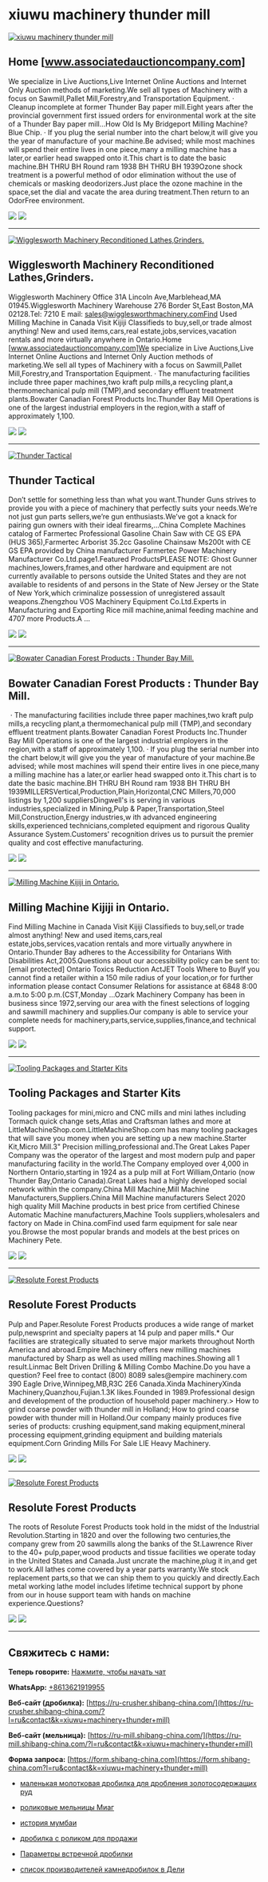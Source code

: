 # xiuwu machinery thunder mill

<a href="https://swt.shibang-china.com/?l=ru&img&k=xiuwu+machinery+thunder+mill" target="_blank">![xiuwu machinery thunder mill](http://static.shibang-china.com/all-800x300/313.jpg)</a>

## Home [www.associatedauctioncompany.com]
We specialize in Live Auctions,Live Internet Online Auctions and Internet Only Auction methods of marketing.We sell all types of Machinery with a focus on Sawmill,Pallet Mill,Forestry,and Transportation Equipment.&nbsp;&#0183;&#32;Cleanup incomplete at former Thunder Bay paper mill.Eight years after the provincial government first issued orders for environmental work at the site of a Thunder Bay paper mill…How Old Is My Bridgeport Milling Machine? Blue Chip.&nbsp;&#0183;&#32;If you plug the serial number into the chart below,it will give you the year of manufacture of your machine.Be advised; while most machines will spend their entire lives in one piece,many a milling machine has a later,or earlier head swapped onto it.This chart is to date the basic machine.BH THRU BH Round ram 1938 BH THRU BH 1939Ozone shock treatment is a powerful method of odor elimination without the use of chemicals or masking deodorizers.Just place the ozone machine in the space,set the dial and vacate the area during treatment.Then return to an OdorFree environment.


<a href="https://whatsapp.shibangsoft.com/WhatsApp.php" target="_blank" title="WhatsApp">![](http://static.shibang-china.com/icon/whatsapp.png)</a> <a href="https://swt.shibang-china.com/?l=ru&icon&k=xiuwu+machinery+thunder+mill" target="_blank">![](http://static.shibang-china.com/icon/chat-ru.png)</a>

---

<a href="https://swt.shibang-china.com/?l=ru&img&k=xiuwu+machinery+thunder+mill" target="_blank">![Wigglesworth Machinery Reconditioned Lathes,Grinders.](http://static.shibang-china.com/all-800x300/516.jpg)</a>

## Wigglesworth Machinery Reconditioned Lathes,Grinders.
Wigglesworth Machinery Office 31A Lincoln Ave,Marblehead,MA 01945.Wigglesworth Machinery Warehouse 276 Border St,East Boston,MA 02128.Tel: 7210 E mail: sales@wigglesworthmachinery.comFind Used Milling Machine in Canada Visit Kijiji Classifieds to buy,sell,or trade almost anything! New and used items,cars,real estate,jobs,services,vacation rentals and more virtually anywhere in Ontario.Home [www.associatedauctioncompany.com]We specialize in Live Auctions,Live Internet Online Auctions and Internet Only Auction methods of marketing.We sell all types of Machinery with a focus on Sawmill,Pallet Mill,Forestry,and Transportation Equipment.&nbsp;&#0183;&#32;The manufacturing facilities include three paper machines,two kraft pulp mills,a recycling plant,a thermomechanical pulp mill (TMP),and secondary effluent treatment plants.Bowater Canadian Forest Products Inc.Thunder Bay Mill Operations is one of the largest industrial employers in the region,with a staff of approximately 1,100.


<a href="https://whatsapp.shibangsoft.com/WhatsApp.php" target="_blank" title="WhatsApp">![](http://static.shibang-china.com/icon/whatsapp.png)</a> <a href="https://swt.shibang-china.com/?l=ru&icon&k=xiuwu+machinery+thunder+mill" target="_blank">![](http://static.shibang-china.com/icon/chat-ru.png)</a>

---

<a href="https://swt.shibang-china.com/?l=ru&img&k=xiuwu+machinery+thunder+mill" target="_blank">![Thunder Tactical](http://static.shibang-china.com/all-800x300/1030.jpg)</a>

## Thunder Tactical
Don’t settle for something less than what you want.Thunder Guns strives to provide you with a piece of machinery that perfectly suits your needs.We’re not just gun parts sellers,we’re gun enthusiasts.We’ve got a knack for pairing gun owners with their ideal firearms,…China Complete Machines catalog of Farmertec Professional Gasoline Chain Saw with CE GS EPA (HUS 365),Farmertec Arborist 35.2cc Gasoline Chainsaw Ms200t with CE GS EPA provided by China manufacturer Farmertec Power Machinery Manufacturer Co.Ltd.page1.Featured ProductsPLEASE NOTE: Ghost Gunner machines,lowers,frames,and other hardware and equipment are not currently available to persons outside the United States and they are not available to residents of and persons in the State of New Jersey or the State of New York,which criminalize possession of unregistered assault weapons.Zhengzhou VOS Machinery Equipment Co.Ltd.Experts in Manufacturing and Exporting Rice mill machine,animal feeding machine and 4707 more Products.A …


<a href="https://whatsapp.shibangsoft.com/WhatsApp.php" target="_blank" title="WhatsApp">![](http://static.shibang-china.com/icon/whatsapp.png)</a> <a href="https://swt.shibang-china.com/?l=ru&icon&k=xiuwu+machinery+thunder+mill" target="_blank">![](http://static.shibang-china.com/icon/chat-ru.png)</a>

---

<a href="https://swt.shibang-china.com/?l=ru&img&k=xiuwu+machinery+thunder+mill" target="_blank">![Bowater Canadian Forest Products : Thunder Bay Mill.](http://static.shibang-china.com/all-800x300/1515.jpg)</a>

## Bowater Canadian Forest Products : Thunder Bay Mill.
&nbsp;&#0183;&#32;The manufacturing facilities include three paper machines,two kraft pulp mills,a recycling plant,a thermomechanical pulp mill (TMP),and secondary effluent treatment plants.Bowater Canadian Forest Products Inc.Thunder Bay Mill Operations is one of the largest industrial employers in the region,with a staff of approximately 1,100.&nbsp;&#0183;&#32;If you plug the serial number into the chart below,it will give you the year of manufacture of your machine.Be advised; while most machines will spend their entire lives in one piece,many a milling machine has a later,or earlier head swapped onto it.This chart is to date the basic machine.BH THRU BH Round ram 1938 BH THRU BH 1939MILLERSVertical,Production,Plain,Horizontal,CNC Millers,70,000 listings by 1,200 suppliersDingwell's is serving in various industries,specialized in Mining,Pulp &amp; Paper,Transportation,Steel Mill,Construction,Energy industries,w ith advanced engineering skills,experienced technicians,completed equipment and rigorous Quality Assurance System.Customers' recognition drives us to pursuit the premier quality and cost effective manufacturing.


<a href="https://whatsapp.shibangsoft.com/WhatsApp.php" target="_blank" title="WhatsApp">![](http://static.shibang-china.com/icon/whatsapp.png)</a> <a href="https://swt.shibang-china.com/?l=ru&icon&k=xiuwu+machinery+thunder+mill" target="_blank">![](http://static.shibang-china.com/icon/chat-ru.png)</a>

---

<a href="https://swt.shibang-china.com/?l=ru&img&k=xiuwu+machinery+thunder+mill" target="_blank">![Milling Machine Kijiji in Ontario.](http://static.shibang-china.com/all-800x300/1199.jpg)</a>

## Milling Machine Kijiji in Ontario.
Find Milling Machine in Canada Visit Kijiji Classifieds to buy,sell,or trade almost anything! New and used items,cars,real estate,jobs,services,vacation rentals and more virtually anywhere in Ontario.Thunder Bay adheres to the Accessibility for Ontarians With Disabilities Act,2005.Questions about our accessibility policy can be sent to: [email protected] Ontario Toxics Reduction ActJET Tools Where to BuyIf you cannot find a retailer within a 150 mile radius of your location,or for further information please contact Consumer Relations for assistance at 6848 8:00 a.m.to 5:00 p.m.(CST,Monday …Ozark Machinery Company has been in business since 1972,serving our area with the finest selections of logging and sawmill machinery and supplies.Our company is able to service your complete needs for machinery,parts,service,supplies,finance,and technical support.


<a href="https://whatsapp.shibangsoft.com/WhatsApp.php" target="_blank" title="WhatsApp">![](http://static.shibang-china.com/icon/whatsapp.png)</a> <a href="https://swt.shibang-china.com/?l=ru&icon&k=xiuwu+machinery+thunder+mill" target="_blank">![](http://static.shibang-china.com/icon/chat-ru.png)</a>

---

<a href="https://swt.shibang-china.com/?l=ru&img&k=xiuwu+machinery+thunder+mill" target="_blank">![Tooling Packages and Starter Kits](http://static.shibang-china.com/all-800x300/831.jpg)</a>

## Tooling Packages and Starter Kits
Tooling packages for mini,micro and CNC mills and mini lathes including Tormach quick change sets,Atlas and Craftsman lathes and more at LittleMachineShop.com.LittleMachineShop.com has many tooling packages that will save you money when you are setting up a new machine.Starter Kit,Micro Mill.3&quot; Precision milling,professional and.The Great Lakes Paper Company was the operator of the largest and most modern pulp and paper manufacturing facility in the world.The Company employed over 4,000 in Northern Ontario,starting in 1924 as a pulp mill at Fort William,Ontario (now Thunder Bay,Ontario Canada).Great Lakes had a highly developed social network within the company.China Mill Machine,Mill Machine Manufacturers,Suppliers.China Mill Machine manufacturers Select 2020 high quality Mill Machine products in best price from certified Chinese Automatic Machine manufacturers,Machine Tools suppliers,wholesalers and factory on Made in China.comFind used farm equipment for sale near you.Browse the most popular brands and models at the best prices on Machinery Pete.


<a href="https://whatsapp.shibangsoft.com/WhatsApp.php" target="_blank" title="WhatsApp">![](http://static.shibang-china.com/icon/whatsapp.png)</a> <a href="https://swt.shibang-china.com/?l=ru&icon&k=xiuwu+machinery+thunder+mill" target="_blank">![](http://static.shibang-china.com/icon/chat-ru.png)</a>

---

<a href="https://swt.shibang-china.com/?l=ru&img&k=xiuwu+machinery+thunder+mill" target="_blank">![Resolute Forest Products](http://static.shibang-china.com/all-800x300/126.jpg)</a>

## Resolute Forest Products
Pulp and Paper.Resolute Forest Products produces a wide range of market pulp,newsprint and specialty papers at 14 pulp and paper mills.* Our facilities are strategically situated to serve major markets throughout North America and abroad.Empire Machinery offers new milling machines manufactured by Sharp as well as used milling machines.Showing all 1 result.Linmac Belt Driven Drilling &amp; Milling Combo Machine.Do you have a question? Feel free to contact (800) 8089 sales@empire machinery.com 390 Eagle Drive,Winnipeg,MB,R3C 2E6 Canada.Xinda MachineryXinda Machinery,Quanzhou,Fujian.1.3K likes.Founded in 1989.Professional design and development of the production of household paper machinery.&gt; How to grind coarse powder with thunder mill in Holland; How to grind coarse powder with thunder mill in Holland.Our company mainly produces five series of products: crushing equipment,sand making equipment,mineral processing equipment,grinding equipment and building materials equipment.Corn Grinding Mills For Sale LIE Heavy Machinery.


<a href="https://whatsapp.shibangsoft.com/WhatsApp.php" target="_blank" title="WhatsApp">![](http://static.shibang-china.com/icon/whatsapp.png)</a> <a href="https://swt.shibang-china.com/?l=ru&icon&k=xiuwu+machinery+thunder+mill" target="_blank">![](http://static.shibang-china.com/icon/chat-ru.png)</a>

---

<a href="https://swt.shibang-china.com/?l=ru&img&k=xiuwu+machinery+thunder+mill" target="_blank">![Resolute Forest Products](http://static.shibang-china.com/all-800x300/903.jpg)</a>

## Resolute Forest Products
The roots of Resolute Forest Products took hold in the midst of the Industrial Revolution.Starting in 1820 and over the following two centuries,the company grew from 20 sawmills along the banks of the St.Lawrence River to the 40+ pulp,paper,wood products and tissue facilities we operate today in the United States and Canada.Just uncrate the machine,plug it in,and get to work.All lathes come covered by a year parts warranty.We stock replacement parts,so that we can ship them to you quickly and directly.Each metal working lathe model includes lifetime technical support by phone from our in house support team with hands on machine experience.Questions?

<a href="https://whatsapp.shibangsoft.com/WhatsApp.php" target="_blank" title="WhatsApp">![](http://static.shibang-china.com/icon/whatsapp.png)</a> <a href="https://swt.shibang-china.com/?l=ru&icon&k=xiuwu+machinery+thunder+mill" target="_blank">![](http://static.shibang-china.com/icon/chat-ru.png)</a>

---
## Свяжитесь с нами:

**Теперь говорите:** [Нажмите, чтобы начать чат](https://swt.shibang-china.com?l=ru&contact&k=xiuwu+machinery+thunder+mill)

**WhatsApp:**  [+8613621919955](https://whatsapp.shibangsoft.com/WhatsApp.php)

**Веб-сайт (дробилка):** [https://ru-crusher.shibang-china.com/](https://ru-crusher.shibang-china.com/?l=ru&contact&k=xiuwu+machinery+thunder+mill)

**Веб-сайт (мельница):** [https://ru-mill.shibang-china.com/](https://ru-mill.shibang-china.com/?l=ru&contact&k=xiuwu+machinery+thunder+mill)

**Форма запроса:** [https://form.shibang-china.com](https://form.shibang-china.com?l=ru&contact&k=xiuwu+machinery+thunder+mill)

* [маленькая молотковая дробилка для дробления золотосодержащих руд](../124/%D0%BC%D0%B0%D0%BB%D0%B5%D0%BD%D1%8C%D0%BA%D0%B0%D1%8F%20%D0%BC%D0%BE%D0%BB%D0%BE%D1%82%D0%BA%D0%BE%D0%B2%D0%B0%D1%8F%20%D0%B4%D1%80%D0%BE%D0%B1%D0%B8%D0%BB%D0%BA%D0%B0%20%D0%B4%D0%BB%D1%8F%20%D0%B4%D1%80%D0%BE%D0%B1%D0%BB%D0%B5%D0%BD%D0%B8%D1%8F%20%D0%B7%D0%BE%D0%BB%D0%BE%D1%82%D0%BE%D1%81%D0%BE%D0%B4%D0%B5%D1%80%D0%B6%D0%B0%D1%89%D0%B8%D1%85%20%D1%80%D1%83%D0%B4.md)

* [роликовые мельницы Миаг](../122/%D1%80%D0%BE%D0%BB%D0%B8%D0%BA%D0%BE%D0%B2%D1%8B%D0%B5%20%D0%BC%D0%B5%D0%BB%D1%8C%D0%BD%D0%B8%D1%86%D1%8B%20%D0%9C%D0%B8%D0%B0%D0%B3.md)

* [история мумбаи](../122/%D0%B8%D1%81%D1%82%D0%BE%D1%80%D0%B8%D1%8F%20%D0%BC%D1%83%D0%BC%D0%B1%D0%B0%D0%B8.md)

* [дробилка с роликом для продажи](../121/%D0%B4%D1%80%D0%BE%D0%B1%D0%B8%D0%BB%D0%BA%D0%B0%20%D1%81%20%D1%80%D0%BE%D0%BB%D0%B8%D0%BA%D0%BE%D0%BC%20%D0%B4%D0%BB%D1%8F%20%D0%BF%D1%80%D0%BE%D0%B4%D0%B0%D0%B6%D0%B8.md)

* [Параметры встречной дробилки](../124/%D0%9F%D0%B0%D1%80%D0%B0%D0%BC%D0%B5%D1%82%D1%80%D1%8B%20%D0%B2%D1%81%D1%82%D1%80%D0%B5%D1%87%D0%BD%D0%BE%D0%B9%20%D0%B4%D1%80%D0%BE%D0%B1%D0%B8%D0%BB%D0%BA%D0%B8.md)

* [список производителей камнедробилок в Дели](../125/%D1%81%D0%BF%D0%B8%D1%81%D0%BE%D0%BA%20%D0%BF%D1%80%D0%BE%D0%B8%D0%B7%D0%B2%D0%BE%D0%B4%D0%B8%D1%82%D0%B5%D0%BB%D0%B5%D0%B9%20%D0%BA%D0%B0%D0%BC%D0%BD%D0%B5%D0%B4%D1%80%D0%BE%D0%B1%D0%B8%D0%BB%D0%BE%D0%BA%20%D0%B2%20%D0%94%D0%B5%D0%BB%D0%B8.md)
